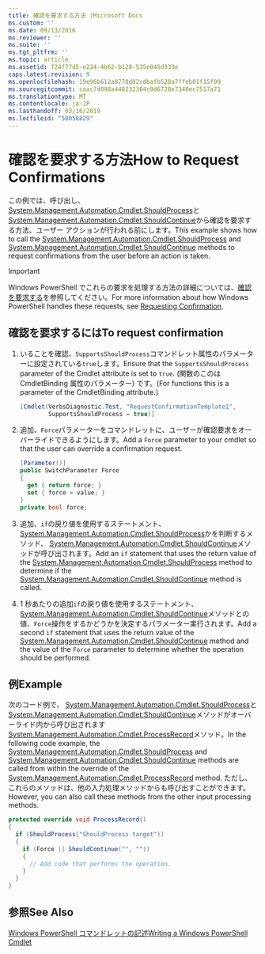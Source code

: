 ```yaml
---
title: 確認を要求する方法 |Microsoft Docs
ms.custom: ''
ms.date: 09/13/2016
ms.reviewer: ''
ms.suite: ''
ms.tgt_pltfrm: ''
ms.topic: article
ms.assetid: f24f77d5-e224-4b62-b128-535e045d333e
caps.latest.revision: 9
ms.openlocfilehash: 19e96b612a8778d82cdbafb528a7ffeb01f15f99
ms.sourcegitcommit: caac7d098a448232304c9d6728e7340ec7517a71
ms.translationtype: MT
ms.contentlocale: ja-JP
ms.lasthandoff: 03/16/2019
ms.locfileid: "58058829"
---
```

# <a name="how-to-request-confirmations"></a><span data-ttu-id="7e0fb-102">確認を要求する方法</span><span class="sxs-lookup"><span data-stu-id="7e0fb-102">How to Request Confirmations</span></span>

<span data-ttu-id="7e0fb-103">この例では、呼び出し、 [System.Management.Automation.Cmdlet.ShouldProcess](/dotnet/api/System.Management.Automation.Cmdlet.ShouldProcess)と[System.Management.Automation.Cmdlet.ShouldContinue](/dotnet/api/System.Management.Automation.Cmdlet.ShouldContinue)から確認を要求する方法、ユーザー アクションが行われる前にします。</span><span class="sxs-lookup"><span data-stu-id="7e0fb-103">This example shows how to call the [System.Management.Automation.Cmdlet.ShouldProcess](/dotnet/api/System.Management.Automation.Cmdlet.ShouldProcess) and [System.Management.Automation.Cmdlet.ShouldContinue](/dotnet/api/System.Management.Automation.Cmdlet.ShouldContinue) methods to request confirmations from the user before an action is taken.</span></span>

> [!IMPORTANT]
> <span data-ttu-id="7e0fb-104">Windows PowerShell でこれらの要求を処理する方法の詳細については、[確認を要求する](./requesting-confirmation-from-cmdlets.md)を参照してください。</span><span class="sxs-lookup"><span data-stu-id="7e0fb-104">For more information about how Windows PowerShell handles these requests, see [Requesting Confirmation](./requesting-confirmation-from-cmdlets.md).</span></span>

## <a name="to-request-confirmation"></a><span data-ttu-id="7e0fb-105">確認を要求するには</span><span class="sxs-lookup"><span data-stu-id="7e0fb-105">To request confirmation</span></span>

1. <span data-ttu-id="7e0fb-106">いることを確認、`SupportsShouldProcess`コマンドレット属性のパラメーターに設定されている`true`します。</span><span class="sxs-lookup"><span data-stu-id="7e0fb-106">Ensure that the `SupportsShouldProcess` parameter of the Cmdlet attribute is set to `true`.</span></span> <span data-ttu-id="7e0fb-107">(関数のこのは CmdletBinding 属性のパラメーター) です。</span><span class="sxs-lookup"><span data-stu-id="7e0fb-107">(For functions this is a parameter of the CmdletBinding attribute.)</span></span>

    ```csharp
    [Cmdlet(VerbsDiagnostic.Test, "RequestConfirmationTemplate1",
            SupportsShouldProcess = true)]
    ```

2. <span data-ttu-id="7e0fb-108">追加、`Force`パラメーターをコマンドレットに、ユーザーが確認要求をオーバーライドできるようにします。</span><span class="sxs-lookup"><span data-stu-id="7e0fb-108">Add a `Force` parameter to your cmdlet so that the user can override a confirmation request.</span></span>

    ```csharp
    [Parameter()]
    public SwitchParameter Force
    {
      get { return force; }
      set { force = value; }
    }
    private bool force;
    ```

3. <span data-ttu-id="7e0fb-109">追加、`if`の戻り値を使用するステートメント、 [System.Management.Automation.Cmdlet.ShouldProcess](/dotnet/api/System.Management.Automation.Cmdlet.ShouldProcess)かを判断するメソッド、 [System.Management.Automation.Cmdlet.ShouldContinue](/dotnet/api/System.Management.Automation.Cmdlet.ShouldContinue)メソッドが呼び出されます。</span><span class="sxs-lookup"><span data-stu-id="7e0fb-109">Add an `if` statement that uses the return value of the [System.Management.Automation.Cmdlet.ShouldProcess](/dotnet/api/System.Management.Automation.Cmdlet.ShouldProcess) method to determine if the [System.Management.Automation.Cmdlet.ShouldContinue](/dotnet/api/System.Management.Automation.Cmdlet.ShouldContinue) method is called.</span></span>

4. <span data-ttu-id="7e0fb-110">1 秒あたりの追加`if`の戻り値を使用するステートメント、 [System.Management.Automation.Cmdlet.ShouldContinue](/dotnet/api/System.Management.Automation.Cmdlet.ShouldContinue)メソッドとの値、`Force`操作をするかどうかを決定するパラメーター実行されます。</span><span class="sxs-lookup"><span data-stu-id="7e0fb-110">Add a second `if` statement that uses the return value of the [System.Management.Automation.Cmdlet.ShouldContinue](/dotnet/api/System.Management.Automation.Cmdlet.ShouldContinue) method and the value of the `Force` parameter to determine whether the operation should be performed.</span></span>

## <a name="example"></a><span data-ttu-id="7e0fb-111">例</span><span class="sxs-lookup"><span data-stu-id="7e0fb-111">Example</span></span>

<span data-ttu-id="7e0fb-112">次のコード例で、 [System.Management.Automation.Cmdlet.ShouldProcess](/dotnet/api/System.Management.Automation.Cmdlet.ShouldProcess)と[System.Management.Automation.Cmdlet.ShouldContinue](/dotnet/api/System.Management.Automation.Cmdlet.ShouldContinue)メソッドがオーバーライド内から呼び出されます[System.Management.Automation.Cmdlet.ProcessRecord](/dotnet/api/System.Management.Automation.Cmdlet.ProcessRecord)メソッド。</span><span class="sxs-lookup"><span data-stu-id="7e0fb-112">In the following code example, the [System.Management.Automation.Cmdlet.ShouldProcess](/dotnet/api/System.Management.Automation.Cmdlet.ShouldProcess) and [System.Management.Automation.Cmdlet.ShouldContinue](/dotnet/api/System.Management.Automation.Cmdlet.ShouldContinue) methods are called from within the override of the [System.Management.Automation.Cmdlet.ProcessRecord](/dotnet/api/System.Management.Automation.Cmdlet.ProcessRecord) method.</span></span> <span data-ttu-id="7e0fb-113">ただし、これらのメソッドは、他の入力処理メソッドからも呼び出すことができます。</span><span class="sxs-lookup"><span data-stu-id="7e0fb-113">However, you can also call these methods from the other input processing methods.</span></span>

```csharp
protected override void ProcessRecord()
{
  if (ShouldProcess("ShouldProcess target"))
  {
    if (Force || ShouldContinue("", ""))
    {
      // Add code that performs the operation.
    }
  }
}
```

## <a name="see-also"></a><span data-ttu-id="7e0fb-114">参照</span><span class="sxs-lookup"><span data-stu-id="7e0fb-114">See Also</span></span>

[<span data-ttu-id="7e0fb-115">Windows PowerShell コマンドレットの記述</span><span class="sxs-lookup"><span data-stu-id="7e0fb-115">Writing a Windows PowerShell Cmdlet</span></span>](./writing-a-windows-powershell-cmdlet.md)
